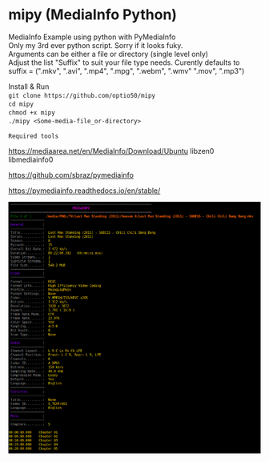 # mipy (MediaInfo Python)
MediaInfo Example using python with PyMediaInfo   
Only my 3rd ever python script. Sorry if it looks fuky.    
Arguments can be either a file or directory (single level only)    
Adjust the list "Suffix" to suit your file type needs. Curently defaults to    
suffix = (".mkv", ".avi", ".mp4", ".mpg", ".webm", ".wmv" ".mov", ".mp3")    
    
 Install & Run    
`git clone https://github.com/optio50/mipy`    
`cd mipy`    
`chmod +x mipy`    
`./mipy <Some-media-file_or-directory>`    

    Required tools    
    
https://mediaarea.net/en/MediaInfo/Download/Ubuntu   libzen0 libmediainfo0    
    
https://github.com/sbraz/pymediainfo    
    
https://pymediainfo.readthedocs.io/en/stable/ 

    
![ScreenShot](https://raw.githubusercontent.com/optio50/mipy/main/mipy.png?raw=true|alt=octocat)    
